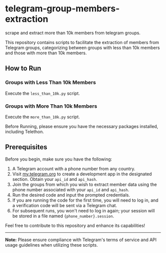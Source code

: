 # telegram-group-members-extraction
scrape and extract more than 10k members from telegram groups.

This repository contains scripts to facilitate the extraction of members from Telegram groups, categorizing between groups with less than 10k members and those with more than 10k members.

## How to Run

### Groups with Less Than 10k Members

Execute the `less_than_10k.py` script.

### Groups with More Than 10k Members

Execute the `more_than_10k.py` script.

Before Running, please ensure you have the necessary packages installed, including Telethon.

## Prerequisites

Before you begin, make sure you have the following:

1. A Telegram account with a phone number from any country.
2. Visit [my.telegram.org](https://my.telegram.org) to create a development app in the designated section. Obtain your `api_id` and `api_hash`.
3. Join the groups from which you wish to extract member data using the phone number associated with your `api_id` and `api_hash`.
4. Run the desired code and input the prompted credentials.
5. If you are running the code for the first time, you will need to log in, and a verification code will be sent via a Telegram chat.
6. For subsequent runs, you won't need to log in again; your session will be stored in a file named `{phone_number}.session`.

Feel free to contribute to this repository and enhance its capabilities!

---

**Note:** Please ensure compliance with Telegram's terms of service and API usage guidelines when utilizing these scripts.